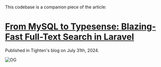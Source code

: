 This codebase is a companion piece of the article:

# [From MySQL to Typesense: Blazing-Fast Full-Text Search in Laravel](https://tighten.com/insights/blazing-fast-full-text-search-in-laravel-from-mysql-to-typesense/)

Published in Tighten's blog on July 31th, 2024.

![OG](https://tighten.com/assets/images/insights/from-mysql-to-typesense-blazing-fast-full-text-search-in-laravel-feature.jpg)
